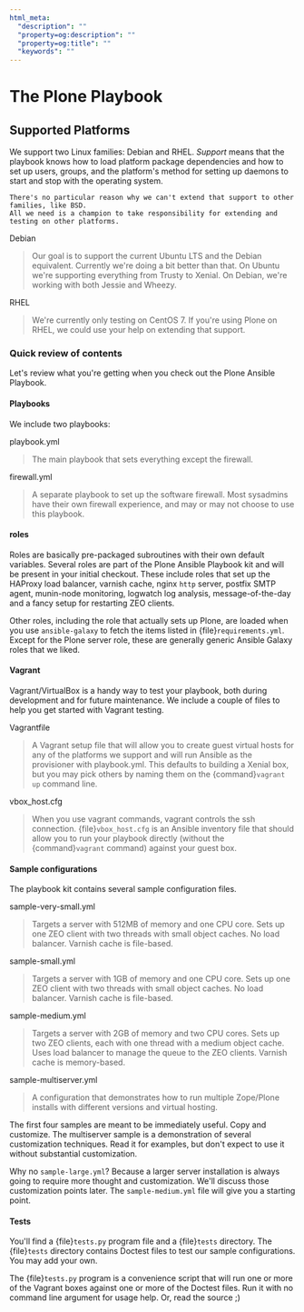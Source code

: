 ```yaml
---
html_meta:
  "description": ""
  "property=og:description": ""
  "property=og:title": ""
  "keywords": ""
---
```


# The Plone Playbook

## Supported Platforms

We support two Linux families: Debian and RHEL.
*Support* means that the playbook knows how to load platform package dependencies and how to set up users, groups, and the platform's method for setting up daemons to start and stop with the operating system.

```{note}
There's no particular reason why we can't extend that support to other families, like BSD.
All we need is a champion to take responsibility for extending and testing on other platforms.
```

Debian

> Our goal is to support the current Ubuntu LTS and the Debian equivalent.
> Currently we're doing a bit better than that.
> On Ubuntu we're supporting everything from Trusty to Xenial.
> On Debian, we're working with both Jessie and Wheezy.

RHEL

> We're currently only testing on CentOS 7.
> If you're using Plone on RHEL, we could use your help on extending that support.

### Quick review of contents

Let's review what you're getting when you check out the Plone Ansible Playbook.

#### Playbooks

We include two playbooks:

playbook.yml

> The main playbook that sets everything except the firewall.

firewall.yml

> A separate playbook to set up the software firewall.
> Most sysadmins have their own firewall experience, and may or may not choose to use this playbook.

#### roles

Roles are basically pre-packaged subroutines with their own default variables.
Several roles are part of the Plone Ansible Playbook kit and will be present in your initial checkout.
These include roles that set up the HAProxy load balancer, varnish cache, nginx `http` server, postfix SMTP agent, munin-node monitoring, logwatch log analysis, message-of-the-day and a fancy setup for restarting ZEO clients.

Other roles, including the role that actually sets up Plone, are loaded when you use `ansible-galaxy` to fetch the items listed in {file}`requirements.yml`.
Except for the Plone server role, these are generally generic Ansible Galaxy roles that we liked.

#### Vagrant

Vagrant/VirtualBox is a handy way to test your playbook, both during development and for future maintenance.
We include a couple of files to help you get started with Vagrant testing.

Vagrantfile

> A Vagrant setup file that will allow you to create guest virtual hosts for any of the platforms we support and will run Ansible as the provisioner with playbook.yml.
> This defaults to building a Xenial box, but you may pick others by naming them on the {command}`vagrant up` command line.

vbox_host.cfg

> When you use vagrant commands, vagrant controls the ssh connection.
> {file}`vbox_host.cfg` is an Ansible inventory file that should allow you to run your playbook directly (without the {command}`vagrant` command) against your guest box.

#### Sample configurations

The playbook kit contains several sample configuration files.

sample-very-small.yml

> Targets a server with 512MB of memory and one CPU core.
> Sets up one ZEO client with two threads with small object caches.
> No load balancer.
> Varnish cache is file-based.

sample-small.yml

> Targets a server with 1GB of memory and one CPU core.
> Sets up one ZEO client with two threads with small object caches.
> No load balancer.
> Varnish cache is file-based.

sample-medium.yml

> Targets a server with 2GB of memory and two CPU cores.
> Sets up two ZEO clients, each with one thread with a medium object cache.
> Uses load balancer to manage the queue to the ZEO clients.
> Varnish cache is memory-based.

sample-multiserver.yml

> A configuration that demonstrates how to run multiple Zope/Plone installs with different versions and virtual hosting.

The first four samples are meant to be immediately useful.
Copy and customize.
The multiserver sample is a demonstration of several customization techniques.
Read it for examples, but don't expect to use it without substantial customization.

Why no `sample-large.yml`?
Because a larger server installation is always going to require more thought and customization.
We'll discuss those customization points later.
The `sample-medium.yml` file will give you a starting point.

#### Tests

You'll find a {file}`tests.py` program file and a {file}`tests` directory.
The {file}`tests` directory contains Doctest files to test our sample configurations.
You may add your own.

The {file}`tests.py` program is a convenience script that will run one or more of the Vagrant boxes against one or more of the Doctest files.
Run it with no command line argument for usage help.
Or, read the source ;)
